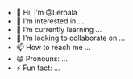 - 👋 Hi, I’m @Leroala
- 👀 I’m interested in ...
- 🌱 I’m currently learning ...
- 💞️ I’m looking to collaborate on ...
- 📫 How to reach me ...
- 😄 Pronouns: ...
- ⚡ Fun fact: ...

<!---
Leroala/Leroala is a ✨ special ✨ repository because its `README.md` (this file) appears on your GitHub profile.
You can click the Preview link to take a look at your changes.
--->
